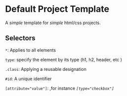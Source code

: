 # Default Project Template

A _simple_ template for _simple_ html/css projects.


## Selectors

`*`: Applies to all elements

`type`: specify the element by its type (h1, h2, header, etc ) 

`.class`: Applying a reusable designation 

`#id`: A unique identifier 

`[attribute="value"]`: ,for instance _<code>[type="checkbox"]</code>_ 